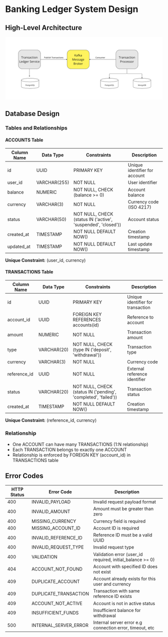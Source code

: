 # Banking Ledger System Design

## High-Level Architecture
![High-level-diagram.png](High-level-diagram.png)

## Database Design
### Tables and Relationships

#### ACCOUNTS Table
| Column Name | Data Type | Constraints | Description |
|------------|-----------|-------------|-------------|
| id | UUID | PRIMARY KEY | Unique identifier for account |
| user_id | VARCHAR(255) | NOT NULL | User identifier |
| balance | NUMERIC | NOT NULL, CHECK (balance >= 0) | Account balance |
| currency | VARCHAR(3) | NOT NULL | Currency code (ISO 4217) |
| status | VARCHAR(50) | NOT NULL, CHECK (status IN ('active', 'suspended', 'closed')) | Account status |
| created_at | TIMESTAMP | NOT NULL DEFAULT NOW() | Creation timestamp |
| updated_at | TIMESTAMP | NOT NULL DEFAULT NOW() | Last update timestamp |

**Unique Constraint:** (user_id, currency)

#### TRANSACTIONS Table
| Column Name | Data Type | Constraints | Description |
|------------|-----------|-------------|-------------|
| id | UUID | PRIMARY KEY | Unique identifier for transaction |
| account_id | UUID | FOREIGN KEY REFERENCES accounts(id) | Reference to account |
| amount | NUMERIC | NOT NULL | Transaction amount |
| type | VARCHAR(20) | NOT NULL, CHECK (type IN ('deposit', 'withdrawal')) | Transaction type |
| currency | VARCHAR(3) | NOT NULL | Currency code |
| reference_id | UUID | NOT NULL | External reference identifier |
| status | VARCHAR(20) | NOT NULL, CHECK (status IN ('pending', 'completed', 'failed')) | Transaction status |
| created_at | TIMESTAMP | NOT NULL DEFAULT NOW() | Creation timestamp |

**Unique Constraint:** (reference_id, currency)

### Relationship
- One ACCOUNT can have many TRANSACTIONS (1:N relationship)
- Each TRANSACTION belongs to exactly one ACCOUNT
- Relationship is enforced by FOREIGN KEY (account_id) in TRANSACTIONS table

## Error Codes

| HTTP Status | Error Code | Description                                               |
|-------------|------------|-----------------------------------------------------------|
| 400         | INVALID_PAYLOAD | Invalid request payload format                            |
| 400         | INVALID_AMOUNT | Amount must be greater than zero                          |
| 400         | MISSING_CURRENCY | Currency field is required                                |
| 400         | MISSING_ACCOUNT_ID | Account ID is required                                    |
| 400         | INVALID_REFERENCE_ID | Reference ID must be a valid UUID                         |
| 400         | INVALID_REQUEST_TYPE | Invalid request type                                      |
| 400         | VALIDATION | Validation error (user_id required, initial_balance >= 0) |
| 404         | ACCOUNT_NOT_FOUND | Account with specified ID does not exist                  |
| 409         | DUPLICATE_ACCOUNT | Account already exists for this user and currency         |
| 409         | DUPLICATE_TRANSACTION | Transaction with same reference ID exists                 |
| 409         | ACCOUNT_NOT_ACTIVE | Account is not in active status                           |
| 409         | INSUFFICIENT_FUNDS | Insufficient balance for withdrawal                       | 
| 500         | INTERNAL_SERVER_ERROR | Internal server error e.g connection error, timeout, etc  | 